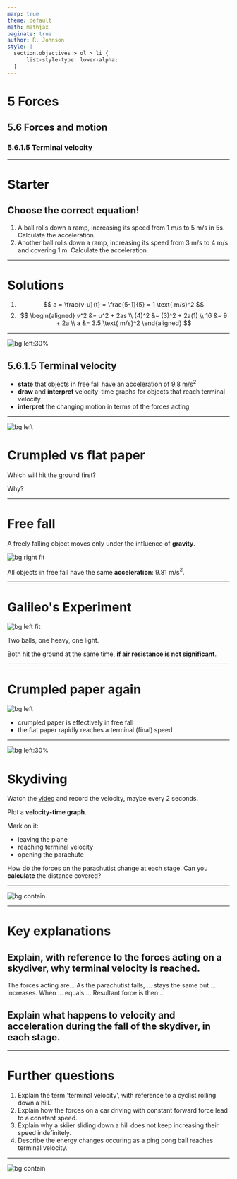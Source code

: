 ```yaml
---
marp: true
theme: default
math: mathjax
paginate: true
author: R. Johnson
style: |
  section.objectives > ol > li {
      list-style-type: lower-alpha;
  }
---
```


# 5 Forces

## 5.6 Forces and motion

### 5.6.1.5 Terminal velocity

---

# Starter

## Choose the correct equation!

1. A ball rolls down a ramp, increasing its speed from 1 m/s to 5 m/s in 5s. Calculate the acceleration.
2. Another ball rolls down a ramp, increasing its speed from 3 m/s to 4 m/s and covering 1 m. Calculate the acceleration.

---

# Solutions

1.  $$
    a = \frac{v-u}{t} = \frac{5-1}{5} = 1 \text{ m/s}^2
    $$
2.  $$
    \begin{aligned}
    v^2 &= u^2 + 2as \\
    (4)^2 &= (3)^2 + 2a(1) \\
    16 &= 9 + 2a \\
    a &= 3.5 \text{ m/s}^2
    \end{aligned}
    $$

---

<!-- _class: objectives -->

![bg left:30%](https://ichef.bbci.co.uk/news/976/cpsprodpb/12AED/production/_108552567_gettyimages-493079092.jpg)

## 5.6.1.5 Terminal velocity

- **state** that objects in free fall have an acceleration of 9.8 m/s$^2$
- **draw** and **interpret** velocity–time graphs for objects that reach terminal velocity
- **interpret** the changing motion in terms of the forces acting

---

![bg left](https://img.rawpixel.com/private/static/images/website/2022-05/frcrumpled_paper_abstract_antique_0-image-kybdu21t.jpg?w=1200&h=1200&dpr=1&fit=clip&crop=default&fm=jpg&q=75&vib=3&con=3&usm=15&cs=srgb&bg=F4F4F3&ixlib=js-2.2.1&s=2845ab38883eebc393a537b8ddf2c0b1)

# Crumpled vs flat paper

Which will hit the ground first?

Why?

---

# Free fall

A freely falling object moves only under the influence of **gravity**.

![bg right fit](https://images.saymedia-content.com/.image/t_share/MTc0NjQ3NzM5ODc0MjIzODg3/drag-force-and-the-terminal-velocity-of-a-human.jpg)

All objects in free fall have the same **acceleration**: 9.81 m/s$^2$.

---

# Galileo's Experiment

![bg left fit](https://upload.wikimedia.org/wikipedia/commons/e/e5/Pisa_experiment.png)

Two balls, one heavy, one light.

Both hit the ground at the same time, **if air resistance is not significant**.

---

# Crumpled paper again

![bg left](https://img.rawpixel.com/private/static/images/website/2022-05/frcrumpled_paper_abstract_antique_0-image-kybdu21t.jpg?w=1200&h=1200&dpr=1&fit=clip&crop=default&fm=jpg&q=75&vib=3&con=3&usm=15&cs=srgb&bg=F4F4F3&ixlib=js-2.2.1&s=2845ab38883eebc393a537b8ddf2c0b1)

- crumpled paper is effectively in free fall
- the flat paper rapidly reaches a terminal (final) speed

---

![bg left:30%](https://ichef.bbci.co.uk/news/976/cpsprodpb/12AED/production/_108552567_gettyimages-493079092.jpg)

# Skydiving

Watch the [video](http://4.bp.blogspot.com/-Gf-5pKaYtBI/VggAh9FGXXI/AAAAAAAACNc/UGYeYV_hIzE/s320/graph%2B1.png) and record the velocity, maybe every 2 seconds.

Plot a **velocity-time graph**.

Mark on it:

- leaving the plane
- reaching terminal velocity
- opening the parachute

How do the forces on the parachutist change at each stage.
Can you **calculate** the distance covered?

---

![bg contain](https://www.cyberphysics.co.uk/graphics/graphs/terminal_velocity.gif)

---

# Key explanations

## Explain, with reference to the forces acting on a skydiver, why **terminal velocity** is reached.

The forces acting are...
As the parachutist falls, ... stays the same but ... increases.
When ... equals ...
Resultant force is then...

## Explain what happens to velocity and acceleration during the fall of the skydiver, in each stage.

---

# Further questions

1. Explain the term 'terminal velocity', with reference to a cyclist rolling down a hill.
2. Explain how the forces on a car driving with constant forward force lead to a constant speed.
3. Explain why a skiier sliding down a hill does not keep increasing their speed indefinitely.
4. Describe the energy changes occuring as a ping pong ball reaches terminal velocity.

---

![bg contain](https://cdn.savemyexams.co.uk/cdn-cgi/image/w=1920,f=auto/uploads/2021/07/5.6.15-V-T-graph-for-Terminal-Velocity.png)
